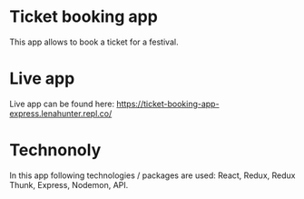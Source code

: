 # Ticket booking app

This app allows to book a ticket for a festival.

# Live app

Live app can be found here: https://ticket-booking-app-express.lenahunter.repl.co/

# Technonoly

In this app following technologies / packages are used: React, Redux, Redux Thunk, Express, Nodemon, API.
